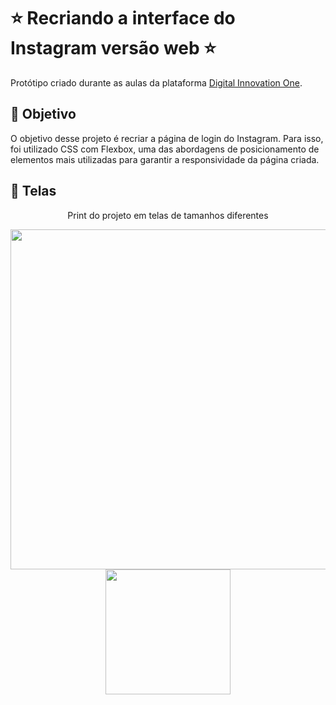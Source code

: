 # ⭐ Recriando a interface do Instagram versão web ⭐

Protótipo criado durante as aulas da plataforma [Digital Innovation One](https://www.dio.me/).

## 🚀 Objetivo

O objetivo desse projeto é recriar a página de login do Instagram. Para isso, foi utilizado CSS com Flexbox, uma das abordagens de posicionamento de elementos mais utilizadas para garantir a responsividade da página criada.

## 🔭 Telas

<div align="center">
  <p>Print do projeto em telas de tamanhos diferentes</p>
    <p float="leaft">
      <img src="https://user-images.githubusercontent.com/85644789/171057465-56dd84b0-3d9f-472d-88bb-084363c1ccfc.png" width="544px">
      <img src="https://user-images.githubusercontent.com/85644789/171058658-33194eb2-6b03-47dd-af4b-bdd8adddab72.png" width="200px">
  </p>
</div>
